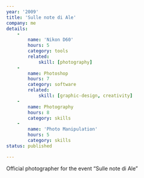 ```yaml
---
year: '2009'
title: 'Sulle note di Ale'
company: me
details:
    -
        name: 'Nikon D60'
        hours: 5
        category: tools
        related:
            skill: [photography]
    -
        name: Photoshop
        hours: 7
        category: software
        related:
            skill: [graphic-design, creativity]
    -
        name: Photography
        hours: 8
        category: skills
    -
        name: 'Photo Manipulation'
        hours: 5
        category: skills
status: published

---
```

Official photographer for the event “Sulle note di Ale”